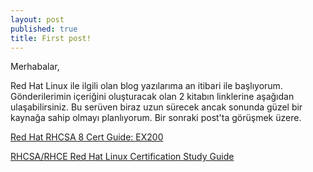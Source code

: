 ```yaml
---
layout: post
published: true
title: First post!
---
```


Merhabalar,

Red Hat Linux ile ilgili olan blog yazılarıma an itibari ile başlıyorum.
Gönderilerimin içeriğini oluşturacak olan 2 kitabın linklerine aşağıdan ulaşabilirsiniz.
Bu serüven biraz uzun sürecek ancak sonunda güzel bir kaynağa sahip olmayı planlıyorum.
Bir sonraki post'ta görüşmek üzere.

[Red Hat RHCSA 8 Cert Guide: EX200](https://www.oreilly.com/library/view/red-hat-rhcsa/9780135938058/)

[RHCSA/RHCE Red Hat Linux Certification Study Guide](https://learning.oreilly.com/library/view/rhcsarhce-red-hat/9780071841948/)


